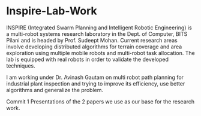# Inspire-Lab-Work

INSPIRE (Integrated Swarm Planning and Intelligent Robotic Engineering) is a multi-robot systems research laboratory in the Dept. of Computer, BITS Pilani and is headed by Prof. Sudeept Mohan. Current research areas involve developing distributed algorithms for terrain coverage and area exploration using multiple mobile robots and multi-robot task allocation. The lab is equipped with real robots in order to validate the developed techniques.

I am working under Dr. Avinash Gautam on multi robot path planning for industrial plant inspection and trying to improve its efficiency, use better algorithms and generalize the problem.

Commit 1
Presentations of the 2 papers we use as our base for the research work.
